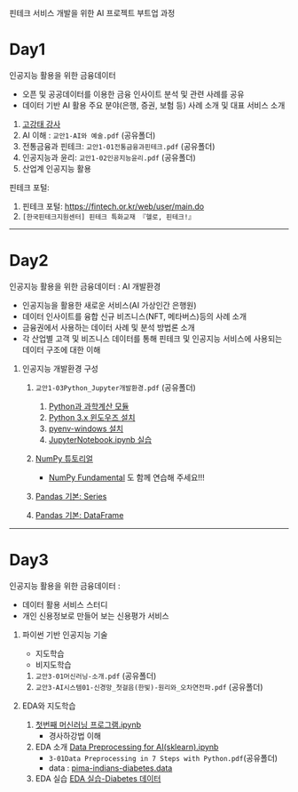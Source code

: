 핀테크 서비스 개발을 위한 AI 프로젝트 부트업 과정

# Day1

인공지능 활용을 위한 금융데이터

- 오픈 및 공공데이터를 이용한 금융 인사이트 분석 및 관련 사례를 공유
- 데이터 기반 AI 활용 주요 분야(은행, 증권, 보험 등) 사례 소개 및 대표 서비스 소개

1. [고강태 강사](https://gist.github.com/qkboo/c3023b93f858f86809994e5656017e6c)
1. AI 이해 : `교안1-AI와 예술.pdf` (공유폴더)
1. 전통금융과 핀테크: `교안1-01전통금융과핀테크.pdf` (공유폴더)
1. 인공지능과 윤리: `교안1-02인공지능윤리.pdf` (공유폴더)
1. 산업계 인공지능 활용

핀테크 포털:

1. 핀테크 포털: https://fintech.or.kr/web/user/main.do
1. `[한국핀테크지원센터] 핀테크 특화교재 『헬로, 핀테크!』`

---

# Day2

인공지능 활용을 위한 금융데이터 : AI 개발환경

- 인공지능을 활용한 새로운 서비스(AI 가상인간 은행원)
- 데이터 인사이트를 융합 신규 비즈니스(NFT, 메타버스)등의 사례 소개
- 금융권에서 사용하는 데이터 사례 및 분석 방법론 소개
- 각 산업별 고객 및 비즈니스 데이터를 통해 핀테크 및 인공지능 서비스에 사용되는 데이터 구조에 대한 이해

1. 인공지능 개발환경 구성

   1. `교안1-03Python_Jupyter개발환경.pdf` (공유폴더)

      1. [Python과 과학계산 모듈](https://gist.github.com/qkboo/8f10b26dba2155e4eca5d50de37db0ec)
      2. [Python 3.x 윈도우즈 설치](https://gist.github.com/qkboo/06b29fb979c24fa45257e5a6a6e1599a)
      3. [pyenv-windows 설치](https://gist.github.com/qkboo/f4017234490e1f3fb7326c3b5dfebf40)
      4. [JupyterNotebook.ipynb 실습](notebooks/01-01JupyterNotebook.ipynb)

   1. [NumPy 튜토리얼](notebooks/2-01NumPy-Tutorial.ipynb)
      - [NumPy Fundamental](https://numpy.org/doc/stable/user/basics.html) 도 함께 연습해 주세요!!!
   1. [Pandas 기본: Series](notebooks/2-04PandasBasic_1_Series.ipynb)
   1. [Pandas 기본: DataFrame](notebooks/2-05PandasBasic_2_DataFrame.ipynb)

---

# Day3

인공지능 활용을 위한 금융데이터 :

- 데이터 활용 서비스 스터디
- 개인 신용정보로 만들어 보는 신용평가 서비스

1. 파이썬 기반 인공지능 기술

   - 지도학습
   - 비지도학습

   1. `교안3-01머신러닝-소개.pdf` (공유폴더)
   1. `교안3-AI시스템01-신경망_첫걸음(한빛)-원리와_오차연전파.pdf` (공유폴더)

2. EDA와 지도학습
   1. [첫번째 머신러닝 프로그램.ipynb](notebooks/3-01첫번째머신러닝1.ipynb)
      - 경사하강법 이해
   1. EDA 소개 [Data Preprocessing for AI(sklearn).ipynb](<notebooks/3-02Data%20Preprocessing%20for%20AI(sklearn).ipynb>)
      - `3-01Data Preprocessing in 7 Steps with Python.pdf`(공유폴더)
      - data : [pima-indians-diabetes.data](data/pima-indians-diabetes.data)
   1. EDA 실습 [EDA 실습-Diabetes 데이터](notebooks/3-02Diabetes1-EDA.ipynb)
